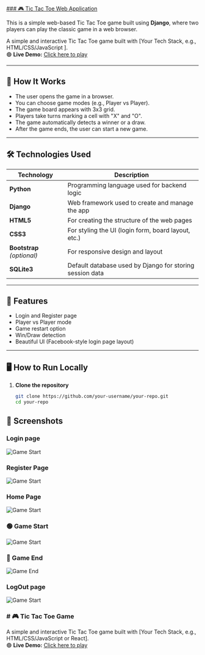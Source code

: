 [### 🎮 Tic Tac Toe Web Application](https://sridhar-tic-tac-toe-web-application.onrender.com/)

This is a simple web-based Tic Tac Toe game built using **Django**, where two players can play the classic game in a web browser.


A simple and interactive Tic Tac Toe game built with [Your Tech Stack, e.g., HTML/CSS/JavaScript ].  
🟢 **Live Demo:** [Click here to play](https://sridhar-tic-tac-toe-web-application.onrender.com/)

---

## 🚀 How It Works

- The user opens the game in a browser.
- You can choose game modes (e.g., Player vs Player).
- The game board appears with 3x3 grid.
- Players take turns marking a cell with "X" and "O".
- The game automatically detects a winner or a draw.
- After the game ends, the user can start a new game.

---

## 🛠️ Technologies Used

| Technology | Description |
|------------|-------------|
| **Python** | Programming language used for backend logic |
| **Django** | Web framework used to create and manage the app |
| **HTML5**  | For creating the structure of the web pages |
| **CSS3**   | For styling the UI (login form, board layout, etc.) |
| **Bootstrap** *(optional)* | For responsive design and layout |
| **SQLite3** | Default database used by Django for storing session data |

---

## 🧩 Features

- Login and Register page
- Player vs Player mode
- Game restart option
- Win/Draw detection
- Beautiful UI (Facebook-style login page layout)

---

## 🖥️ How to Run Locally

1. **Clone the repository**
   ```bash
   git clone https://github.com/your-username/your-repo.git
   cd your-repo


## 🎯 Screenshots
### Login page
![Game Start](screenshots/login_page.png)

### Register Page
![Game Start](screenshots/register_page.png)


### Home Page
![Game Start](screenshots/home_page.png)


### 🟢 Game Start

![Game Start](screenshots/game_Start_page.png)

### 🏁 Game End

![Game End](screenshots/game_mode.png)

### LogOut page
![Game Start](screenshots/after_logout.png)



### # 🎮 Tic Tac Toe Game

A simple and interactive Tic Tac Toe game built with [Your Tech Stack, e.g., HTML/CSS/JavaScript or React].  
🟢 **Live Demo:** [Click here to play](https://sridhar-tic-tac-toe-web-application.onrender.com/)




